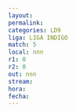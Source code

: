 ```yaml
---
layout: 
permalink: 
categories: LD9
liga: LIGA INDIGO
match: 5
local: nnn
r1: 0
r2: 0
out: nnn
stream: 
hora: 
fecha:
---
```

